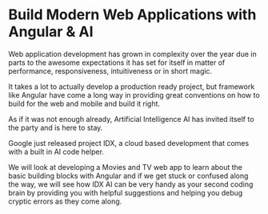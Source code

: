 # Build Modern Web Applications with Angular & AI

Web application development has grown in complexity over the year due in parts to the awesome expectations it has set for itself in matter of performance, responsiveness, intuitiveness or in short magic.

It takes a lot to actually develop a production ready project, but framework like Angular have come a long way in providing great conventions on how to build for the web and mobile and build it right.

As if it was not enough already, Artificial Intelligence AI has invited itself to the party and is here to stay. 

Google just released project IDX, a cloud based development that comes with a built in AI code helper. 

We will look at developing a Movies and TV web app to learn about the basic building blocks with Angular and if we get stuck or confused along the way, we will see how IDX AI can be very handy as your second coding brain by providing you with helpful suggestions and helping you debug cryptic errors as they come along.